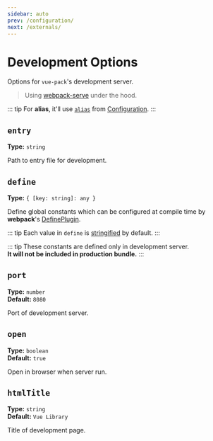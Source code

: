 ```yaml
---
sidebar: auto
prev: /configuration/
next: /externals/
---
```


# Development Options

Options for `vue-pack`'s development server.


> Using [webpack-serve](https://github.com/webpack-contrib/webpack-serve) under the hood.

::: tip
For **alias**, it'll use [`alias`](/configuration/#alias) from [Configuration](/configuration/).
:::

## `entry` <Badge type='warn' text='Required'/>
**Type:** `string`

Path to entry file for development.

## `define`
**Type:** `{ [key: string]: any }`

Define global constants which can be configured at compile time by **webpack**'s [DefinePlugin](https://webpack.js.org/plugins/define-plugin/).

::: tip
Each value in `define` is [stringified](https://developer.mozilla.org/en-US/docs/Web/JavaScript/Reference/Global_Objects/JSON/stringify) by default.
:::

::: tip
These constants are defined only in development server.  
**It will not be included in production bundle.**
:::

## `port`
**Type:** `number`  
**Default:** `8080`

Port of development server.

## `open`
**Type:** `boolean`  
**Default:** `true`

Open in browser when server run.

## `htmlTitle`
**Type:** `string`  
**Default:** `Vue Library`

Title of development page.
